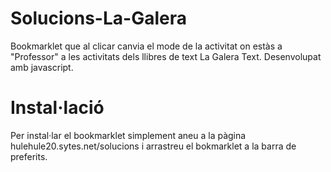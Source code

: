 Solucions-La-Galera
===================

Bookmarklet que al clicar canvia el mode de la activitat on estàs a "Professor" a les activitats dels llibres de text La Galera Text.  Desenvolupat amb javascript.

# Instal·lació
Per instal·lar el bookmarklet simplement aneu a la pàgina hulehule20.sytes.net/solucions i arrastreu el bokmarklet a la barra de preferits.
